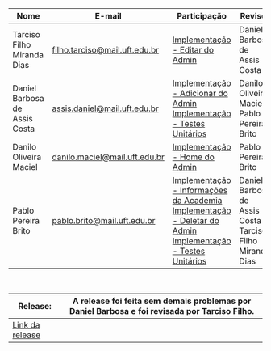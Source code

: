 | Nome                          | E-mail                        | Participação                                                                                                                                                                                                                                                                                                                                             | Revisor                                                       |
|-------------------------------|-------------------------------|----------------------------------------------------------------------------------------------------------------------------------------------------------------------------------------------------------------------------------------------------------------------------------------------------------------------------------------------------------|---------------------------------------------------------------|
| Tarciso Filho Miranda Dias    | filho.tarciso@mail.uft.edu.br | [Implementação - Editar do Admin](https://github.com/assisDaniel/ES-2024_1-TechFit-Academy/pull/52/commits)                                                                                                                                                                                                                                              | Daniel Barbosa de Assis Costa                                 |
| Daniel Barbosa de Assis Costa | assis.daniel@mail.uft.edu.br  | [Implementação - Adicionar do Admin](https://github.com/assisDaniel/ES-2024_1-TechFit-Academy/pull/48/commits) <br> [Implementação - Testes Unitários](https://github.com/assisDaniel/ES-2024_1-TechFit-Academy/pull/54/commits)                                                                                                                         | Danilo Oliveira Maciel <br> Pablo Pereira Brito               |
| Danilo Oliveira Maciel        | danilo.maciel@mail.uft.edu.br | [Implementação - Home do Admin](https://github.com/assisDaniel/ES-2024_1-TechFit-Academy/pull/50/commits)                                                                                                                                                                                                                                                | Pablo Pereira Brito                                           |
| Pablo Pereira Brito           | pablo.brito@mail.uft.edu.br   | [Implementação - Informações da Academia](https://github.com/assisDaniel/ES-2024_1-TechFit-Academy/pull/49/commits) <br> [Implementação - Deletar do Admin](https://github.com/assisDaniel/ES-2024_1-TechFit-Academy/pull/51/commits) <br> [Implementação - Testes Unitários](https://github.com/assisDaniel/ES-2024_1-TechFit-Academy/pull/54/commits)  | Daniel Barbosa de Assis Costa <br> Tarciso Filho Miranda Dias |

<br>

| Release:                                                                                        | A release foi feita sem demais problemas por Daniel Barbosa e foi revisada por Tarciso Filho. |
|-------------------------------------------------------------------------------------------------|-----------------------------------------------------------------------------------------------|
| [Link da release](https://github.com/assisDaniel/ES-2024_1-TechFit-Academy/releases/tag/v4.0.0) |